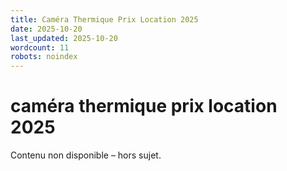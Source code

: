 ```yaml
---
title: Caméra Thermique Prix Location 2025
date: 2025-10-20
last_updated: 2025-10-20
wordcount: 11
robots: noindex
---
```


# caméra thermique prix location 2025

Contenu non disponible – hors sujet.